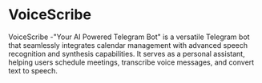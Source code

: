 # VoiceScribe
VoiceScribe -"Your AI Powered Telegram Bot" is a versatile Telegram bot that seamlessly integrates calendar management with advanced speech recognition and synthesis capabilities. It serves as a personal assistant, helping users schedule meetings, transcribe voice messages, and convert text to speech.
